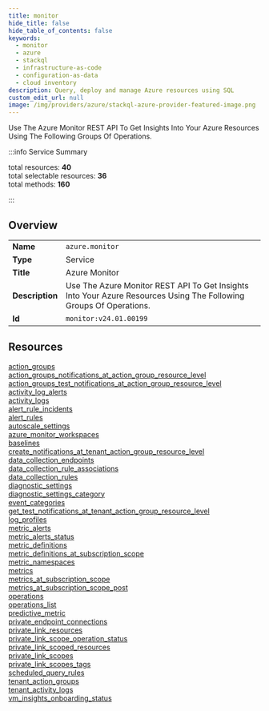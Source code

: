 ```yaml
---
title: monitor
hide_title: false
hide_table_of_contents: false
keywords:
  - monitor
  - azure
  - stackql
  - infrastructure-as-code
  - configuration-as-data
  - cloud inventory
description: Query, deploy and manage Azure resources using SQL
custom_edit_url: null
image: /img/providers/azure/stackql-azure-provider-featured-image.png
---
```

Use The Azure Monitor REST API To Get Insights Into Your Azure Resources Using The Following Groups Of Operations.  
    
:::info Service Summary

<div class="row">
<div class="providerDocColumn">
<span>total resources:&nbsp;<b>40</b></span><br />
<span>total selectable resources:&nbsp;<b>36</b></span><br />
<span>total methods:&nbsp;<b>160</b></span><br />
</div>
</div>

:::

## Overview
<table><tbody>
<tr><td><b>Name</b></td><td><code>azure.monitor</code></td></tr>
<tr><td><b>Type</b></td><td>Service</td></tr>
<tr><td><b>Title</b></td><td>Azure Monitor</td></tr>
<tr><td><b>Description</b></td><td>Use The Azure Monitor REST API To Get Insights Into Your Azure Resources Using The Following Groups Of Operations.</td></tr>
<tr><td><b>Id</b></td><td><code>monitor:v24.01.00199</code></td></tr>
</tbody></table>

## Resources
<div class="row">
<div class="providerDocColumn">
<a href="/providers/azure/monitor/action_groups/">action_groups</a><br />
<a href="/providers/azure/monitor/action_groups_notifications_at_action_group_resource_level/">action_groups_notifications_at_action_group_resource_level</a><br />
<a href="/providers/azure/monitor/action_groups_test_notifications_at_action_group_resource_level/">action_groups_test_notifications_at_action_group_resource_level</a><br />
<a href="/providers/azure/monitor/activity_log_alerts/">activity_log_alerts</a><br />
<a href="/providers/azure/monitor/activity_logs/">activity_logs</a><br />
<a href="/providers/azure/monitor/alert_rule_incidents/">alert_rule_incidents</a><br />
<a href="/providers/azure/monitor/alert_rules/">alert_rules</a><br />
<a href="/providers/azure/monitor/autoscale_settings/">autoscale_settings</a><br />
<a href="/providers/azure/monitor/azure_monitor_workspaces/">azure_monitor_workspaces</a><br />
<a href="/providers/azure/monitor/baselines/">baselines</a><br />
<a href="/providers/azure/monitor/create_notifications_at_tenant_action_group_resource_level/">create_notifications_at_tenant_action_group_resource_level</a><br />
<a href="/providers/azure/monitor/data_collection_endpoints/">data_collection_endpoints</a><br />
<a href="/providers/azure/monitor/data_collection_rule_associations/">data_collection_rule_associations</a><br />
<a href="/providers/azure/monitor/data_collection_rules/">data_collection_rules</a><br />
<a href="/providers/azure/monitor/diagnostic_settings/">diagnostic_settings</a><br />
<a href="/providers/azure/monitor/diagnostic_settings_category/">diagnostic_settings_category</a><br />
<a href="/providers/azure/monitor/event_categories/">event_categories</a><br />
<a href="/providers/azure/monitor/get_test_notifications_at_tenant_action_group_resource_level/">get_test_notifications_at_tenant_action_group_resource_level</a><br />
<a href="/providers/azure/monitor/log_profiles/">log_profiles</a><br />
<a href="/providers/azure/monitor/metric_alerts/">metric_alerts</a><br />
</div>
<div class="providerDocColumn">
<a href="/providers/azure/monitor/metric_alerts_status/">metric_alerts_status</a><br />
<a href="/providers/azure/monitor/metric_definitions/">metric_definitions</a><br />
<a href="/providers/azure/monitor/metric_definitions_at_subscription_scope/">metric_definitions_at_subscription_scope</a><br />
<a href="/providers/azure/monitor/metric_namespaces/">metric_namespaces</a><br />
<a href="/providers/azure/monitor/metrics/">metrics</a><br />
<a href="/providers/azure/monitor/metrics_at_subscription_scope/">metrics_at_subscription_scope</a><br />
<a href="/providers/azure/monitor/metrics_at_subscription_scope_post/">metrics_at_subscription_scope_post</a><br />
<a href="/providers/azure/monitor/operations/">operations</a><br />
<a href="/providers/azure/monitor/operations_list/">operations_list</a><br />
<a href="/providers/azure/monitor/predictive_metric/">predictive_metric</a><br />
<a href="/providers/azure/monitor/private_endpoint_connections/">private_endpoint_connections</a><br />
<a href="/providers/azure/monitor/private_link_resources/">private_link_resources</a><br />
<a href="/providers/azure/monitor/private_link_scope_operation_status/">private_link_scope_operation_status</a><br />
<a href="/providers/azure/monitor/private_link_scoped_resources/">private_link_scoped_resources</a><br />
<a href="/providers/azure/monitor/private_link_scopes/">private_link_scopes</a><br />
<a href="/providers/azure/monitor/private_link_scopes_tags/">private_link_scopes_tags</a><br />
<a href="/providers/azure/monitor/scheduled_query_rules/">scheduled_query_rules</a><br />
<a href="/providers/azure/monitor/tenant_action_groups/">tenant_action_groups</a><br />
<a href="/providers/azure/monitor/tenant_activity_logs/">tenant_activity_logs</a><br />
<a href="/providers/azure/monitor/vm_insights_onboarding_status/">vm_insights_onboarding_status</a><br />
</div>
</div>
